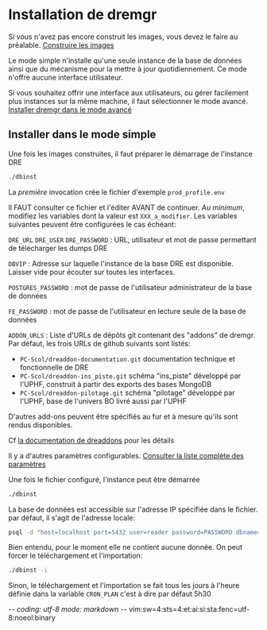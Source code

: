 # Installation de dremgr

Si vous n'avez pas encore construit les images, vous devez le faire au préalable.
[Construire les images](construire-images.md)

Le mode simple n'installe qu'une seule instance de la base de données ainsi que
du mécanisme pour la mettre à jour quotidiennement. Ce mode n'offre aucune
interface utilisateur.

Si vous souhaitez offrir une interface aux utilisateurs, ou gérer facilement
plus instances sur la même machine, il faut sélectionner le mode avancé.
[Installer dremgr dans le mode avancé](installation-avancee.md)

## Installer dans le mode simple

Une fois les images construites, il faut préparer le démarrage de l'instance DRE
~~~sh
./dbinst
~~~
La *première* invocation crée le fichier d'exemple `prod_profile.env`

Il FAUT consulter ce fichier et l'éditer AVANT de continuer. *Au minimum*,
modifiez les variables dont la valeur est `XXX_a_modifier`. Les variables
suivantes peuvent être configurées le cas échéant:

`DRE_URL`
`DRE_USER`
`DRE_PASSWORD`
: URL, utilisateur et mot de passe permettant de télécharger les dumps DRE

`DBVIP`
: Adresse sur laquelle l'instance de la base DRE est disponible. Laisser vide
  pour écouter sur toutes les interfaces.

`POSTGRES_PASSWORD`
: mot de passe de l'utilisateur administrateur de la base de données

`FE_PASSWORD`
: mot de passe de l'utilisateur en lecture seule de la base de données

`ADDON_URLS`
: Liste d'URLs de dépôts git contenant des "addons" de dremgr. Par défaut, les
  trois URLs de github suivants sont listés:
  * `PC-Scol/dreaddon-documentation.git`
    documentation technique et fonctionnelle de DRE
  * `PC-Scol/dreaddon-ins_piste.git`
    schéma "ins_piste" développé par l'UPHF, construit à partir des exports des
    bases MongoDB
  * `PC-Scol/dreaddon-pilotage.git`
    schéma "pilotage" développé par l'UPHF, base de l'univers BO livré aussi par
    l'UPHF

  D'autres add-ons peuvent être spécifiés au fur et à mesure qu'ils sont rendus
  disponibles.

  Cf [la documentation de dreaddons](dreaddons.md) pour les détails

Il y a d'autres paramètres configurables.
[Consulter la liste complète des paramètres](parametres.md)

Une fois le fichier configuré, l'instance peut être démarrée
~~~sh
./dbinst
~~~

La base de données est accessible sur l'adresse IP spécifiée dans le
fichier. par défaut, il s'agit de l'adresse locale:
~~~sh
psql -d "host=localhost port=5432 user=reader password=PASSWORD dbname=dre"
~~~

Bien entendu, pour le moment elle ne contient aucune donnée. On peut forcer le
téléchargement et l'importation:
~~~sh
./dbinst -i
~~~
Sinon, le téléchargement et l'importation se fait tous les jours à l'heure
définie dans la variable `CRON_PLAN` c'est à dire par défaut 5h30

-*- coding: utf-8 mode: markdown -*- vim:sw=4:sts=4:et:ai:si:sta:fenc=utf-8:noeol:binary